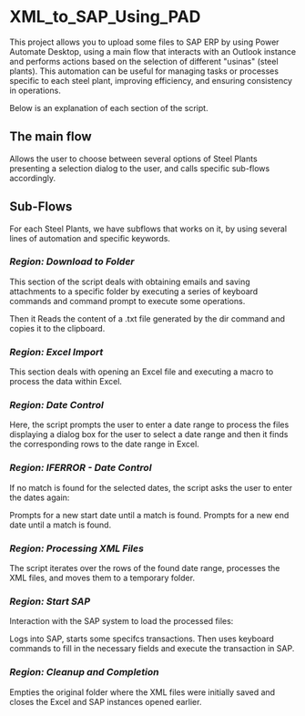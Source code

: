 # XML_to_SAP_Using_PAD

This project allows you to upload some files to SAP ERP by using Power Automate Desktop, using a main flow that interacts with an Outlook instance and performs actions based on the selection of different "usinas" (steel plants). This automation can be useful for managing tasks or processes specific to each steel plant, improving efficiency, and ensuring consistency in operations.

Below is an explanation of each section of the script.

## The main flow
Allows the user to choose between several options of Steel Plants presenting a selection dialog to the user, and calls specific sub-flows accordingly.

## Sub-Flows

For each Steel Plants, we have subflows that works on it, by using several lines of automation and specific keywords.

### _Region: Download to Folder_
This section of the script deals with obtaining emails and saving attachments to a specific folder by executing a series of keyboard commands and command prompt to execute some operations.

Then it Reads the content of a .txt file generated by the dir command and copies it to the clipboard.


### _Region: Excel Import_
This section deals with opening an Excel file and executing a macro to process the data within Excel.


### _Region: Date Control_
Here, the script prompts the user to enter a date range to process the files displaying a dialog box for the user to select a date range and then it finds the corresponding rows to the date range in Excel.


### _Region: IFERROR - Date Control_
If no match is found for the selected dates, the script asks the user to enter the dates again:

Prompts for a new start date until a match is found.
Prompts for a new end date until a match is found.


### _Region: Processing XML Files_
The script iterates over the rows of the found date range, processes the XML files, and moves them to a temporary folder.


### _Region: Start SAP_
Interaction with the SAP system to load the processed files:

Logs into SAP, starts some specifcs transactions. Then uses keyboard commands to fill in the necessary fields and execute the transaction in SAP.


### _Region: Cleanup and Completion_
Empties the original folder where the XML files were initially saved and closes the Excel and SAP instances opened earlier.
